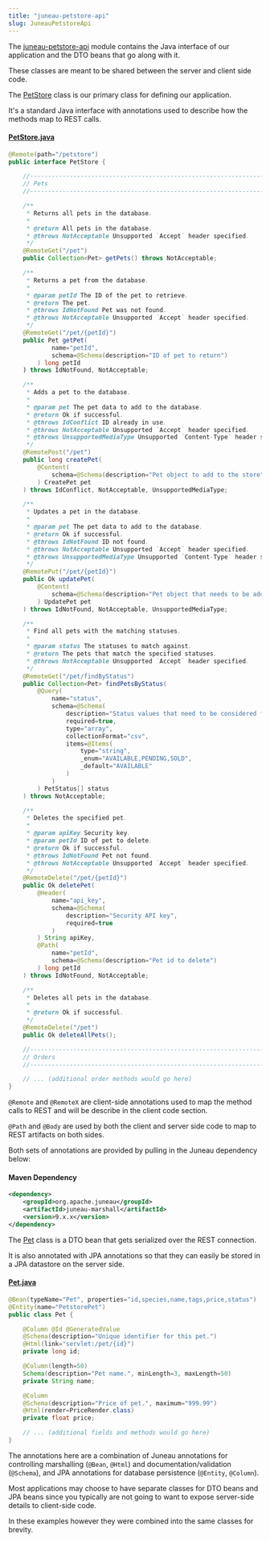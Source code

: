 ```yaml
---
title: "juneau-petstore-api"
slug: JuneauPetstoreApi
---
```


The [juneau-petstore-api](https://github.com/apache/juneau-petstore/tree/master/juneau-petstore-api) module contains the Java interface of our application and the DTO beans that go along with it.

These classes are meant to be shared between the server and client side code.

The [PetStore](https://github.com/apache/juneau-petstore/blob/master/juneau-petstore-api/src/main/java/org/apache/juneau/petstore/PetStore.java) class is our primary class for defining our application.

It's a standard Java interface with annotations used to describe how the methods map to REST calls.

#### [PetStore.java](https://github.com/apache/juneau-petstore/blob/master/juneau-petstore-api/src/main/java/org/apache/juneau/petstore/PetStore.java)

```java
@Remote(path="/petstore")
public interface PetStore {

    //------------------------------------------------------------------------------------------------------------------
    // Pets
    //------------------------------------------------------------------------------------------------------------------

    /**
     * Returns all pets in the database.
     *
     * @return All pets in the database.
     * @throws NotAcceptable Unsupported `Accept` header specified.
     */
    @RemoteGet("/pet")
    public Collection<Pet> getPets() throws NotAcceptable;

    /**
     * Returns a pet from the database.
     *
     * @param petId The ID of the pet to retrieve.
     * @return The pet.
     * @throws IdNotFound Pet was not found.
     * @throws NotAcceptable Unsupported `Accept` header specified.
     */
    @RemoteGet("/pet/{petId}")
    public Pet getPet(
            name="petId",
            schema=@Schema(description="ID of pet to return")
        ) long petId
    ) throws IdNotFound, NotAcceptable;

    /**
     * Adds a pet to the database.
     *
     * @param pet The pet data to add to the database.
     * @return Ok if successful.
     * @throws IdConflict ID already in use.
     * @throws NotAcceptable Unsupported `Accept` header specified.
     * @throws UnsupportedMediaType Unsupported `Content-Type` header specified.
     */
    @RemotePost("/pet")
    public long createPet(
        @Content(
            schema=@Schema(description="Pet object to add to the store")
        ) CreatePet pet
    ) throws IdConflict, NotAcceptable, UnsupportedMediaType;

    /**
     * Updates a pet in the database.
     *
     * @param pet The pet data to add to the database.
     * @return Ok if successful.
     * @throws IdNotFound ID not found.
     * @throws NotAcceptable Unsupported `Accept` header specified.
     * @throws UnsupportedMediaType Unsupported `Content-Type` header specified.
     */
    @RemotePut("/pet/{petId}")
    public Ok updatePet(
        @Content(
            schema=@Schema(description="Pet object that needs to be added to the store")
        ) UpdatePet pet
    ) throws IdNotFound, NotAcceptable, UnsupportedMediaType;

    /**
     * Find all pets with the matching statuses.
     *
     * @param status The statuses to match against.
     * @return The pets that match the specified statuses.
     * @throws NotAcceptable Unsupported `Accept` header specified.
     */
    @RemoteGet("/pet/findByStatus")
    public Collection<Pet> findPetsByStatus(
        @Query(
            name="status",
            schema=@Schema(
                description="Status values that need to be considered for filter.",
                required=true,
                type="array",
                collectionFormat="csv",
                items=@Items(
                    type="string",
                    _enum="AVAILABLE,PENDING,SOLD",
                    _default="AVAILABLE"
                )
            )
        ) PetStatus[] status
    ) throws NotAcceptable;

    /**
     * Deletes the specified pet.
     *
     * @param apiKey Security key.
     * @param petId ID of pet to delete.
     * @return Ok if successful.
     * @throws IdNotFound Pet not found.
     * @throws NotAcceptable Unsupported `Accept` header specified.
     */
    @RemoteDelete("/pet/{petId}")
    public Ok deletePet(
        @Header(
            name="api_key",
            schema=@Schema(
                description="Security API key",
                required=true
            )
        ) String apiKey,
        @Path(
            name="petId",
            schema=@Schema(description="Pet id to delete")
        ) long petId
    ) throws IdNotFound, NotAcceptable;

    /**
     * Deletes all pets in the database.
     *
     * @return Ok if successful.
     */
    @RemoteDelete("/pet")
    public Ok deleteAllPets();

    //------------------------------------------------------------------------------------------------------------------
    // Orders
    //------------------------------------------------------------------------------------------------------------------

    // ... (additional order methods would go here)
}
```

`@Remote` and `@RemoteX` are client-side annotations used to map the method calls to REST and will be describe in the
client code section.

`@Path` and `@Body` are used by both the client and server side code to map to REST artifacts on both sides.

Both sets of annotations are provided by pulling in the Juneau dependency below:

#### Maven Dependency

```xml
<dependency>
    <groupId>org.apache.juneau</groupId>
    <artifactId>juneau-marshall</artifactId>
    <version>9.x.x</version>
</dependency>
```

The [Pet](https://github.com/apache/juneau-petstore/blob/master/juneau-petstore-api/src/main/java/org/apache/juneau/petstore/dto/Pet.java) class is a DTO bean that gets serialized over the REST connection.

It is also annotated with JPA annotations so that they can easily be stored in a JPA datastore on the server side.

#### [Pet.java](https://github.com/apache/juneau-petstore/blob/master/juneau-petstore-api/src/main/java/org/apache/juneau/petstore/dto/Pet.java)

```java
@Bean(typeName="Pet", properties="id,species,name,tags,price,status")
@Entity(name="PetstorePet")
public class Pet {

    @Column @Id @GeneratedValue
    @Schema(description="Unique identifier for this pet.")
    @Html(link="servlet:/pet/{id}")
    private long id;

    @Column(length=50)
    Schema(description="Pet name.", minLength=3, maxLength=50)
    private String name;

    @Column
    @Schema(description="Price of pet.", maximum="999.99")
    @Html(render=PriceRender.class)
    private float price;

    // ... (additional fields and methods would go here)
}
```

The annotations here are a combination of Juneau annotations for controlling marshalling (`@Bean`, `@Html`) and
documentation/validation (`@Schema`), and JPA annotations for database persistence (`@Entity`, `@Column`).

Most applications may choose to have separate classes for DTO beans and JPA beans since you typically are not going to want
to expose server-side details to client-side code.

In these examples however they were combined into the same classes for brevity.
